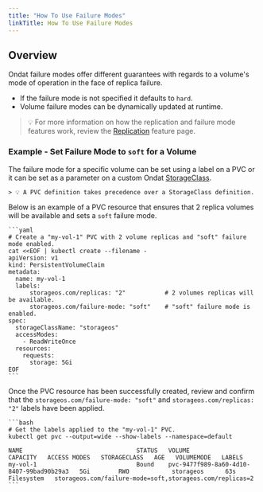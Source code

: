 ```yaml
---
title: "How To Use Failure Modes"
linkTitle: How To Use Failure Modes
---
```


## Overview

Ondat failure modes offer different guarantees with regards to a volume's mode of operation in the face of replica failure. 
- If the failure mode is not specified it defaults to `hard`. 
- Volume failure modes can be dynamically updated at runtime.

> 💡  For more information on how the replication and failure mode features work, review the [Replication](/docs/concepts/replication) feature page.

### Example - Set Failure Mode to `soft` for a Volume

The failure mode for a specific volume can be set using a label on a PVC or it can be set as a parameter on a custom Ondat [StorageClass](/docs/operations/storageclasses).

    > 💡 A PVC definition takes precedence over a StorageClass definition.

Below is an example of a PVC resource that ensures that 2 replica volumes will be available and sets a `soft` failure mode.

    ```yaml
    # Create a "my-vol-1" PVC with 2 volume replicas and "soft" failure mode enabled.
    cat <<EOF | kubectl create --filename -
    apiVersion: v1
    kind: PersistentVolumeClaim
    metadata:
      name: my-vol-1
      labels:
          storageos.com/replicas: "2"           # 2 volumes replicas will be available.
          storageos.com/failure-mode: "soft"    # "soft" failure mode is enabled.
    spec:
      storageClassName: "storageos"
      accessModes:
        - ReadWriteOnce
      resources:
        requests:
          storage: 5Gi
    EOF
    ```

Once the PVC resource has been successfully created, review and confirm that the `storageos.com/failure-mode: "soft"` and `storageos.com/replicas: "2"` labels have been applied.

    ```bash
    # Get the labels applied to the "my-vol-1" PVC.
    kubectl get pvc --output=wide --show-labels --namespace=default

    NAME                                STATUS   VOLUME                                     CAPACITY   ACCESS MODES   STORAGECLASS   AGE   VOLUMEMODE   LABELS
    my-vol-1                            Bound    pvc-9477f989-8a60-4d10-8407-99bad90b29a3   5Gi        RWO            storageos      63s   Filesystem   storageos.com/failure-mode=soft,storageos.com/replicas=2
    ```